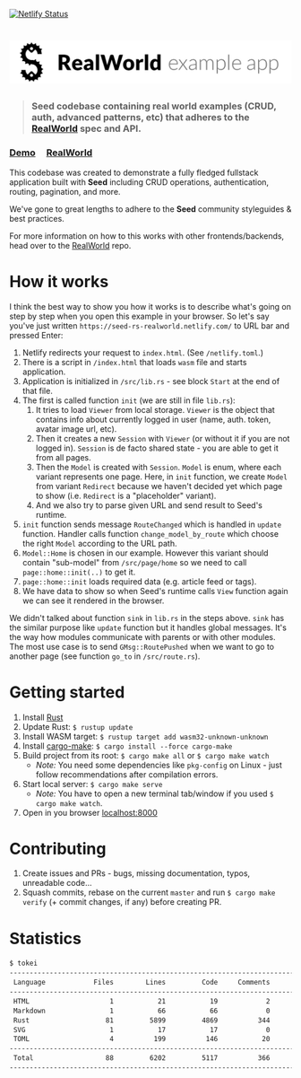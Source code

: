 [![Netlify Status](https://api.netlify.com/api/v1/badges/356507e1-a86c-4284-95fe-f50643e2dc33/deploy-status)](https://app.netlify.com/sites/realworld-seed-rs/deploys)

# ![RealWorld Example App](logo.png)

> ### Seed codebase containing real world examples (CRUD, auth, advanced patterns, etc) that adheres to the [RealWorld](https://github.com/gothinkster/realworld) spec and API.

### [Demo](https://realworld.seed-rs.org/) &nbsp;&nbsp;&nbsp;&nbsp;[RealWorld](https://github.com/gothinkster/realworld)

This codebase was created to demonstrate a fully fledged fullstack application built with **Seed** including CRUD operations, authentication, routing, pagination, and more.

We've gone to great lengths to adhere to the **Seed** community styleguides & best practices.

For more information on how to this works with other frontends/backends, head over to the [RealWorld](https://github.com/gothinkster/realworld) repo.

# How it works

I think the best way to show you how it works is to describe what's going on step by step when you open this example in your browser. So let's say you've just written `https://seed-rs-realworld.netlify.com/` to URL bar and pressed Enter:

1. Netlify redirects your request to `index.html`. (See `/netlify.toml`.)
1. There is a script in `/index.html` that loads `wasm` file and starts application.
1. Application is initialized in `/src/lib.rs` - see block `Start` at the end of that file.
1. The first is called function `init` (we are still in file `lib.rs`):
   1. It tries to load `Viewer` from local storage. `Viewer` is the object that contains info about currently logged in user (name, auth. token, avatar image url, etc).
   1. Then it creates a new `Session` with `Viewer` (or without it if you are not logged in). `Session` is de facto shared state - you are able to get it from all pages.
   1. Then the `Model` is created with `Session`. `Model` is enum, where each variant represents one page. Here, in `init` function, we create `Model` from variant `Redirect` because we haven't decided yet which page to show (i.e. `Redirect` is a "placeholder" variant).
   1. And we also try to parse given URL and send result to Seed's runtime.
1. `init` function sends message `RouteChanged` which is handled in `update` function. Handler calls function `change_model_by_route` which choose the right `Model` according to the URL path.
1. `Model::Home` is chosen in our example. However this variant should contain "sub-model" from `/src/page/home` so we need to call `page::home::init(..)` to get it.
1. `page::home::init` loads required data (e.g. article feed or tags).
1. We have data to show so when Seed's runtime calls `View` function again we can see it rendered in the browser.

We didn't talked about function `sink` in `lib.rs` in the steps above. `sink` has the similar purpose like `update` function but it handles global messages. It's the way how modules communicate with parents or with other modules. The most use case is to send `GMsg::RoutePushed` when we want to go to another page (see function `go_to` in `/src/route.rs`).

# Getting started

1. Install [Rust](https://www.rust-lang.org/tools/install)
2. Update Rust: `$ rustup update`
3. Install WASM target: `$ rustup target add wasm32-unknown-unknown`
4. Install [cargo-make](https://sagiegurari.github.io/cargo-make/): `$ cargo install --force cargo-make`
5. Build project from its root: `$ cargo make all` or `$ cargo make watch`
   - _Note:_ You need some dependencies like `pkg-config` on Linux - just follow recommendations after compilation errors.
6. Start local server: `$ cargo make serve`
   - _Note:_ You have to open a new terminal tab/window if you used `$ cargo make watch`.
7. Open in you browser [localhost:8000](http://localhost:8000/)

# Contributing

1. Create issues and PRs - bugs, missing documentation, typos, unreadable code...
2. Squash commits, rebase on the current `master` and run `$ cargo make verify` (+ commit changes, if any) before creating PR.

# Statistics

```bash
$ tokei
-------------------------------------------------------------------------------
 Language            Files        Lines         Code     Comments       Blanks
-------------------------------------------------------------------------------
 HTML                    1           21           19            2            0
 Markdown                1           66           66            0            0
 Rust                   81         5899         4869          344          686
 SVG                     1           17           17            0            0
 TOML                    4          199          146           20           33
-------------------------------------------------------------------------------
 Total                  88         6202         5117          366          719
-------------------------------------------------------------------------------
```
